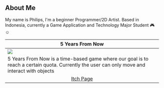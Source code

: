 About Me
---
My name is Philips, I'm a beginner Programmer/2D Artist.
Based in Indonesia, currently a Game Application and Technology Major Student 🎮☺
 
<table width="100%">
  <thead>
    <tr>
     <th width="100%" align="center"><a>5 Years From Now</a></th>
    </tr>
  </thead>
  <tbody>
    <tr>
      <td><img src="https://github.com/Gramonesk/Gramonesk/blob/main/Plant_Growth.gif"/></td>
    </tr>
    <tr>
     <td valign="text-top">5 Years From Now is a time-based game where our goal is to reach a certain quota. Currently the user can only move and interact with objects</td>
    </tr>
    <tr>
      <td align="center"><a href="https://juan-xavier.itch.io/across-java">Itch Page</td>
    </tr>
    <tr>
    </tr>
  </tbody>
</table>

